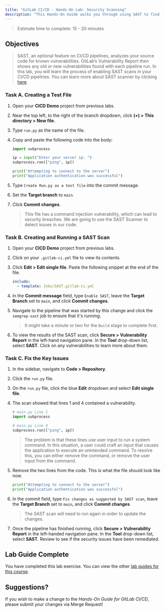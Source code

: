 ```yaml
---
title: "GitLab CI/CD - Hands-On Lab: Security Scanning"
description: "This Hands-On Guide walks you through using SAST to find and fix a security vulnerability in your code."
---
```


> Estimate time to complete: 15 - 20 minutes

## Objectives

> SAST, an optional feature on CI/CD pipelines, analyzes your source code for known vulnerabilities. GitLab’s Vulnerability Report then shows any old or new vulnerabilities found with each pipeline run. In this lab, you will learn the process of enabling SAST scans in your CI/CD pipelines. You can learn more about SAST scanner by clicking [here](https://docs.gitlab.com/ee/user/application_security/sast/).

### Task A. Creating a Test File

1. Open your **CICD Demo** project from previous labs.

1. Near the top left, to the right of the branch dropdown, click **(+) > This directory > New file.**

1. Type `run.py` as the name of the file.

1. Copy and paste the following code into the body:

    ```python
    import subprocess

    ip = input("Enter your server ip: ")
    subprocess.run(["ping", ip])

    print("Attempting to connect to the server")
    print("Application authentication was successful")
    ```

1. Type `Create Run.py as a test file` into the commit message.

1. Set the **Target branch** to `main`.

1. Click **Commit changes**.

    > This file has a command injection vulnerability, which can lead to security breaches. We are going to use the SAST Scanner to detect issues in our code.

### Task B. Creating and Running a SAST Scan

1. Open your **CICD Demo** project from previous labs.

1. Click on your `.gitlab-ci.yml` file to view its contents.

1. Click **Edit > Edit single file**. Paste the following snippet at the end of the file.

    ```yml
    include:
      - template: Jobs/SAST.gitlab-ci.yml
    ```

1. In the **Commit message** field, type `Enable SAST`, leave the **Target Branch** set to `main`, and click **Commit changes**.

1. Navigate to the pipeline that was started by this change and click the `semgrep-sast` job to ensure that it's running. 

    > It might take a minute or two for the `Build` stage to complete first.

1. To view the results of the SAST scan, click **Secure > Vulnerability Report** in the left-hand navigation pane. In the **Tool** drop-down list, select **SAST**. Click on any vulnerabilities to learn more about them.

### Task C. Fix the Key Issues

1. In the sidebar, navigate to **Code > Repository**.

1. Click the `run.py` file.

1. On the `run.py` file, click the blue **Edit** dropdown and select **Edit single file**.

1. The scan showed that lines 1 and 4 contained a vulnerability.

    ```python
    # main.py Line 1
    import subprocess
    ```

    ```python
    # main.py Line 4
    subprocess.run(["ping", ip])
    ```

    > The problem is that these lines use user input to run a system command. In this situation, a user could craft an input that causes the application to execute an unintended command. To resolve this, you can either remove the command, or remove the user input from the command.

1. Remove the two lines from the code. This is what the file should look like now.

    ```python
    print("Attempting to connect to the server")
    print("Application authentication was successful")
    ```

1. In the commit field, type `Fix changes as suggested by SAST scan`, leave the **Target Branch** set to `main`, and click **Commit changes**

    > The SAST scan will need to run again in order to update the changes.

1. Once the pipeline has finished running, click **Secure > Vulnerability Report** in the left-handed navigation pane. In the **Tool** drop-down list, select **SAST**. Review to see if the security issues have been remediated.

## Lab Guide Complete

You have completed this lab exercise. You can view the other [lab guides for this course](/handbook/customer-success/professional-services-engineering/education-services/gitlabcicdhandson).

## Suggestions?

If you wish to make a change to the *Hands-On Guide for GitLab CI/CD*, please submit your changes via Merge Request!
